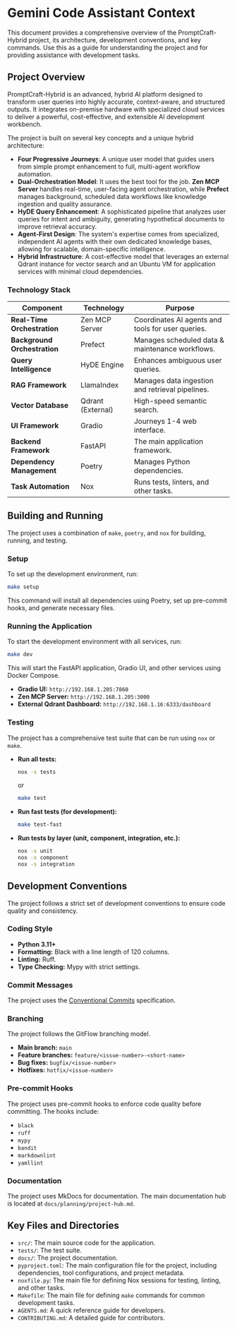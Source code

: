 # Gemini Code Assistant Context

This document provides a comprehensive overview of the PromptCraft-Hybrid project, its architecture, development conventions, and key commands. Use this as a guide for understanding the project and for providing assistance with development tasks.

## Project Overview

PromptCraft-Hybrid is an advanced, hybrid AI platform designed to transform user queries into highly accurate, context-aware, and structured outputs. It integrates on-premise hardware with specialized cloud services to deliver a powerful, cost-effective, and extensible AI development workbench.

The project is built on several key concepts and a unique hybrid architecture:

*   **Four Progressive Journeys**: A unique user model that guides users from simple prompt enhancement to full, multi-agent workflow automation.
*   **Dual-Orchestration Model**: It uses the best tool for the job. **Zen MCP Server** handles real-time, user-facing agent orchestration, while **Prefect** manages background, scheduled data workflows like knowledge ingestion and quality assurance.
*   **HyDE Query Enhancement**: A sophisticated pipeline that analyzes user queries for intent and ambiguity, generating hypothetical documents to improve retrieval accuracy.
*   **Agent-First Design**: The system's expertise comes from specialized, independent AI agents with their own dedicated knowledge bases, allowing for scalable, domain-specific intelligence.
*   **Hybrid Infrastructure**: A cost-effective model that leverages an external Qdrant instance for vector search and an Ubuntu VM for application services with minimal cloud dependencies.

### Technology Stack

| Component | Technology | Purpose |
|---|---|---|
| **Real-Time Orchestration** | Zen MCP Server | Coordinates AI agents and tools for user queries. |
| **Background Orchestration** | Prefect | Manages scheduled data & maintenance workflows. |
| **Query Intelligence** | HyDE Engine | Enhances ambiguous user queries. |
| **RAG Framework** | LlamaIndex | Manages data ingestion and retrieval pipelines. |
| **Vector Database** | Qdrant (External) | High-speed semantic search. |
| **UI Framework** | Gradio | Journeys 1-4 web interface. |
| **Backend Framework** | FastAPI | The main application framework. |
| **Dependency Management** | Poetry | Manages Python dependencies. |
| **Task Automation** | Nox | Runs tests, linters, and other tasks. |

## Building and Running

The project uses a combination of `make`, `poetry`, and `nox` for building, running, and testing.

### Setup

To set up the development environment, run:

```bash
make setup
```

This command will install all dependencies using Poetry, set up pre-commit hooks, and generate necessary files.

### Running the Application

To start the development environment with all services, run:

```bash
make dev
```

This will start the FastAPI application, Gradio UI, and other services using Docker Compose.

*   **Gradio UI:** `http://192.168.1.205:7860`
*   **Zen MCP Server:** `http://192.168.1.205:3000`
*   **External Qdrant Dashboard:** `http://192.168.1.16:6333/dashboard`

### Testing

The project has a comprehensive test suite that can be run using `nox` or `make`.

*   **Run all tests:**
    ```bash
    nox -s tests
    ```
    or
    ```bash
    make test
    ```
*   **Run fast tests (for development):**
    ```bash
    make test-fast
    ```
*   **Run tests by layer (unit, component, integration, etc.):**
    ```bash
    nox -s unit
    nox -s component
    nox -s integration
    ```

## Development Conventions

The project follows a strict set of development conventions to ensure code quality and consistency.

### Coding Style

*   **Python 3.11+**
*   **Formatting:** Black with a line length of 120 columns.
*   **Linting:** Ruff.
*   **Type Checking:** Mypy with strict settings.

### Commit Messages

The project uses the [Conventional Commits](https://www.conventionalcommits.org/) specification.

### Branching

The project follows the GitFlow branching model.

*   **Main branch:** `main`
*   **Feature branches:** `feature/<issue-number>-<short-name>`
*   **Bug fixes:** `bugfix/<issue-number>`
*   **Hotfixes:** `hotfix/<issue-number>`

### Pre-commit Hooks

The project uses pre-commit hooks to enforce code quality before committing. The hooks include:

*   `black`
*   `ruff`
*   `mypy`
*   `bandit`
*   `markdownlint`
*   `yamllint`

### Documentation

The project uses MkDocs for documentation. The main documentation hub is located at `docs/planning/project-hub.md`.

## Key Files and Directories

*   `src/`: The main source code for the application.
*   `tests/`: The test suite.
*   `docs/`: The project documentation.
*   `pyproject.toml`: The main configuration file for the project, including dependencies, tool configurations, and project metadata.
*   `noxfile.py`: The main file for defining Nox sessions for testing, linting, and other tasks.
*   `Makefile`: The main file for defining `make` commands for common development tasks.
*   `AGENTS.md`: A quick reference guide for developers.
*   `CONTRIBUTING.md`: A detailed guide for contributors.
